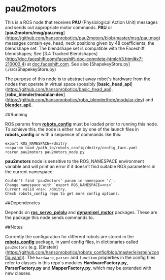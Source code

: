 pau2motors
==========

This is a ROS node that receives **PAU** (Physiological Action Unit)
messages and sends out appropriate motor commands. **PAU** or
[**pau2motors/msg/pau.msg**]
(https://github.com/hansonrobotics/pau2motors/blob/master/msg/pau.msg)
messages contain eye, head, neck positions given by 48 coefficients,
the blendshape set.  The blendshape set is compatible with the
Faceshift blendshapes; See [3.4  Tracked Blendshapes]
(http://doc.faceshift.com/faceshift-doc-complete-htmlch3.html#x7-210003.4)
at [doc.faceshift.com](http://doc.faceshift.com). See also [ShapekeyStore.py]
(./src/ShapekeyStore.py)

The purpose of this node is to abstract away robot's hardware from the
nodes that operate in virtual space (possibly [**basic_head_api**]
(https://github.com/hansonrobotics/basic_head_api),
[**robo_blender/modular-dev**]
(https://github.com/hansonrobotics/robo_blender/tree/modular-dev) and [
**blender_api**](https://github.com/hansonrobotics/blender_api)).

##Running

ROS params from
**[robots_config](https://github.com/hansonrobotics/robots_config)**
must be loaded prior to running this node. To achieve this, the node is
either run by one of the launch files in **robots_config** or with a
sequence of commands like this:

```
export ROS_NAMESPACE=/dmitry
rosparam load /path_to/robots_config/dmitry/config_face.yaml
rosrun pau2motors pau2motors_node.py
```

**pau2motors** node is sensitive to the ROS_NAMESPACE environment
variable and will print an error if it doesn't find suitable ROS
parameters in the current namespace:

```
Couldn't find 'pau2motors' param in namespace '/'.
Change namespace with `export ROS_NAMESPACE=<ns>`
Current valid <ns>: /dmitry.
Check robots_config repo to get more config options.
```

##Dependencies

Depends on
**[ros_servo_pololu](https://github.com/hansonrobotics/ros_pololu_servo)**
and **[dynamixel_motor](https://github.com/arebgun/dynamixel_motor)**
packages. These are the package this node sends commands to.

##Notes

Currently the configuration for different robots are stored in the
**[robots_config](https://github.com/hansonrobotics/robots_config)**
package, in yaml config files, in dictionaries called `pau2motors`
(e.g.  [Einstein]
(https://github.com/hansonrobotics/robots_config/blob/master/einstein/config.yaml)).
The `hardware`, `parser` and `function` properties in the config files
refer to classes in this repo's modules **HardwareFactory.py**,
**ParserFactory.py** and **MapperFactory.py**, which may be extended
with new classes.
